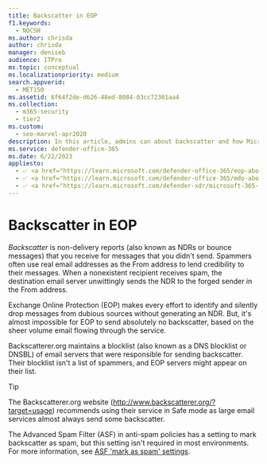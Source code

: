 ```yaml
---
title: Backscatter in EOP
f1.keywords: 
  - NOCSH
ms.author: chrisda
author: chrisda
manager: deniseb
audience: ITPro
ms.topic: conceptual
ms.localizationpriority: medium
search.appverid: 
  - MET150
ms.assetid: 6f64f2de-d626-48ed-8084-03cc72301aa4
ms.collection: 
  - m365-security
  - tier2
ms.custom: 
  - seo-marvel-apr2020
description: In this article, admins can about backscatter and how Microsoft Exchange Online Protection (EOP) tries to prevent it.
ms.service: defender-office-365
ms.date: 6/22/2023
appliesto:
  - ✅ <a href="https://learn.microsoft.com/defender-office-365/eop-about" target="_blank">Exchange Online Protection</a>
  - ✅ <a href="https://learn.microsoft.com/defender-office-365/mdo-about#defender-for-office-365-plan-1-vs-plan-2-cheat-sheet" target="_blank">Microsoft Defender for Office 365 Plan 1 and Plan 2</a>
  - ✅ <a href="https://learn.microsoft.com/defender-xdr/microsoft-365-defender" target="_blank">Microsoft Defender XDR</a>
---
```


# Backscatter in EOP

*Backscatter* is non-delivery reports (also known as NDRs or bounce messages) that you receive for messages that you didn't send. Spammers often use real email addresses as the From address to lend credibility to their messages. When a nonexistent recipient receives spam, the destination email server unwittingly sends the NDR to the forged sender in the From address.

Exchange Online Protection (EOP) makes every effort to identify and silently drop messages from dubious sources without generating an NDR. But, it's almost impossible for EOP to send absolutely no backscatter, based on the sheer volume email flowing through the service.

Backscatterer.org maintains a blocklist (also known as a DNS blocklist or DNSBL) of email servers that were responsible for sending backscatter. Their blocklist isn't a list of spammers, and EOP servers might appear on their list.

> [!TIP]
> The Backscatterer.org website (<http://www.backscatterer.org/?target=usage>) recommends using their service in Safe mode as large email services almost always send some backscatter.
>
> The Advanced Spam Filter (ASF) in anti-spam policies has a setting to mark backscatter as spam, but this setting isn't required in most environments. For more information, see [ASF 'mark as spam' settings](anti-spam-policies-asf-settings-about.md#mark-as-spam-settings).
